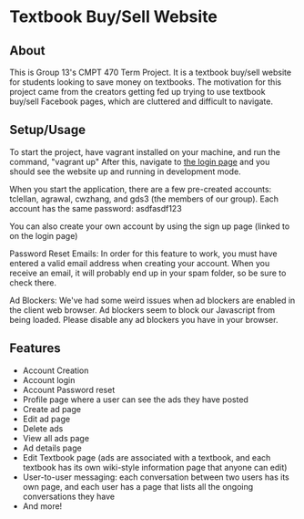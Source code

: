 # Textbook Buy/Sell Website
## About
This is Group 13's CMPT 470 Term Project. It is a textbook buy/sell website for students looking to save money on textbooks. The motivation for this project came from the creators getting fed up trying to use textbook buy/sell Facebook pages, which are cluttered and difficult to navigate.

## Setup/Usage
To start the project, have vagrant installed on your machine, and run the command, "vagrant up"
After this, navigate to [the login page](http://localhost:8080/accounts/login) and you should see the website up and running in development mode.

When you start the application, there are a few pre-created accounts: tclellan, agrawal, cwzhang, and gds3 (the members of our group). Each account has the same password: asdfasdf123

You can also create your own account by using the sign up page (linked to on the login page)

Password Reset Emails: In order for this feature to work, you must have entered a valid email address when creating your account. When you receive an email, it will probably end up in your spam folder, so be sure to check there.

Ad Blockers: We've had some weird issues when ad blockers are enabled in the client web browser. Ad blockers seem to block our Javascript from being loaded. Please disable any ad blockers you have in your browser.

## Features

- Account Creation
- Account login
- Account Password reset
- Profile page where a user can see the ads they have posted
- Create ad page
- Edit ad page
- Delete ads
- View all ads page
- Ad details page
- Edit Textbook page (ads are associated with a textbook, and each textbook has its own wiki-style information page that anyone can edit)
- User-to-user messaging: each conversation between two users has its own page, and each user has a page that lists all the ongoing conversations they have
- And more!
